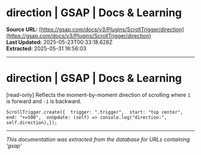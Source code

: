 # direction | GSAP | Docs & Learning

**Source URL:** [https://gsap.com/docs/v3/Plugins/ScrollTrigger/direction](https://gsap.com/docs/v3/Plugins/ScrollTrigger/direction)  
**Last Updated:** 2025-05-23T00:33:18.628Z  
**Extracted:** 2025-05-31 16:56:03

---

# direction | GSAP | Docs & Learning

\[read-only\] Reflects the moment-by-moment direction of scrolling where `1` is forward and `-1` is backward.

```
ScrollTrigger.create({  trigger: ".trigger",  start: "top center",  end: "+=500",  onUpdate: (self) => console.log("direction:", self.direction),});
```

---

*This documentation was extracted from the database for URLs containing 'gsap'*
